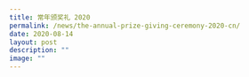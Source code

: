 ```yaml
---
title: 常年颁奖礼 2020
permalink: /news/the-annual-prize-giving-ceremony-2020-cn/
date: 2020-08-14
layout: post
description: ""
image: ""
---
```

